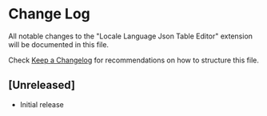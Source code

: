 # Change Log

All notable changes to the "Locale Language Json Table Editor" extension will be documented in this file.

Check [Keep a Changelog](http://keepachangelog.com/) for recommendations on how to structure this file.

## [Unreleased]

- Initial release